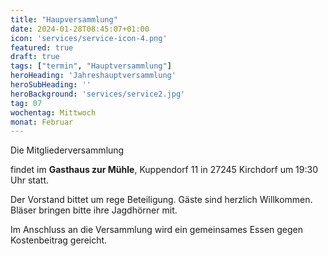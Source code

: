 ```yaml
---
title: "Haupversammlung"
date: 2024-01-28T08:45:07+01:00
icon: 'services/service-icon-4.png'
featured: true
draft: true
tags: ["termin", "Hauptversammlung"]
heroHeading: 'Jahreshauptversammlung'
heroSubHeading: ''
heroBackground: 'services/service2.jpg'
tag: 07
wochentag: Mittwoch
monat: Februar
---
```


Die Mitgliederversammlung

findet im **Gasthaus zur Mühle**, Kuppendorf 11 in 27245 Kirchdorf um 19:30 Uhr statt.

Der Vorstand bittet um rege Beteiligung. Gäste sind herzlich Willkommen. Bläser bringen bitte ihre Jagdhörner mit.

Im Anschluss an die Versammlung wird ein gemeinsames Essen gegen Kostenbeitrag gereicht.
